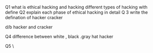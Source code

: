 Q1
what is ethical hacking and hacking different types of hacking with define
Q2 
explain each phase of ethical hacking in detail 
Q 3
write the defination of 
hacker 
cracker 

d/b hacker and cracker 

Q4
difference between white , black .gray hat hacker 

Q5 
\

